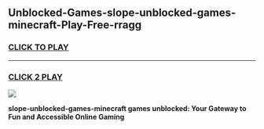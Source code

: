 
## Unblocked-Games-slope-unblocked-games-minecraft-Play-Free-rragg
<h3>
<a href="https://premium76.site?title=slope-unblocked-games-minecraft&ref=21A">CLICK TO PLAY</a></h3>
<hr>

<h3>
<a href="https://premium76.site?title=slope-unblocked-games-minecraft&ref=21A">CLICK 2 PLAY</a>
  
</h3>

<a href="https://premium76.site?title=slope-unblocked-games-minecraft&ref=21A"><img src="https://clearcache.store/games.png"></a>


**slope-unblocked-games-minecraft games unblocked: Your Gateway to Fun and Accessible Online Gaming**
